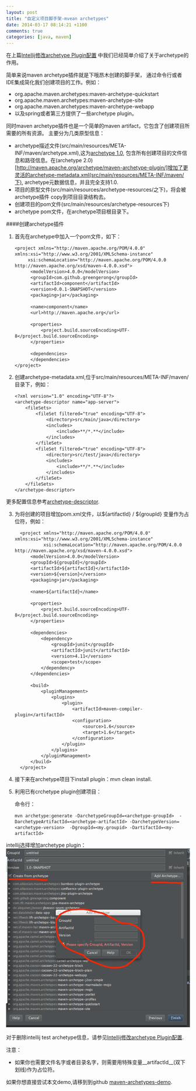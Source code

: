 ```yaml
---
layout: post
title: "自定义项目脚手架-mvean archetypes"
date: 2014-03-17 08:14:21 +1100
comments: true
categories: [java, maven]
---
```

在上篇[Intellij修改archetype Plugin配置](http://greengerong.github.io/blog/2014/03/16/intellij-remove-archetype-plugin/)
中我们已经简单介绍了关于archetype的作用。

简单来说maven archetype插件就是下哦昂木创建的脚手架，
通过命令行或者IDE集成简化我们创建项目的工作。例如：

*  org.apache.maven.archetypes:maven-archetype-quickstart
*  org.apache.maven.archetypes:maven-archetype-site
*  org.apache.maven.archetypes:maven-archetype-webapp
*  以及spring或者第三方提供了一些archetype plugin。


同时maven archetype插件也是一个简单的maven artifact，它包含了创建项目所需要的所有资源。
主要分为几类原型信息：

*  archetype描述文件(src/main/resources/META-INF/maven/archetype.xml),这为[archetype 1.0](http://maven.apache.org/plugins/maven-archetype-plugin-1.0-alpha-7/),
包含所有创建项目的文件信息和路径信息。在(archetype 2.0)[http://maven.apache.org/archetype/maven-archetype-plugin/]增加了更灵活的archetype-metadata.xml(src/main/resources/META-INF/maven/下),
archetype元数据信息，并且完全支持1.0.
*  项目的原型文件(src/main/resources/archetype-resources/之下)，将会被archetype插件
copy到项目目录结构去。
*  创建项目的pom文件(src/main/resources/archetype-resources下)
*  archetype pom文件，在archetype项目根目录下。

####创建archetype插件

1.  首先在archetype中加入一个pom文件，如下：


        <project xmlns="http://maven.apache.org/POM/4.0.0" xmlns:xsi="http://www.w3.org/2001/XMLSchema-instance"
             xsi:schemaLocation="http://maven.apache.org/POM/4.0.0 http://maven.apache.org/xsd/maven-4.0.0.xsd">
              <modelVersion>4.0.0</modelVersion>
              <groupId>com.github.greengerong</groupId>
              <artifactId>component</artifactId>
              <version>0.0.1-SNAPSHOT</version>
              <packaging>jar</packaging>

              <name>component</name>
              <url>http://maven.apache.org</url>

              <properties>
                  <project.build.sourceEncoding>UTF-8</project.build.sourceEncoding>
              </properties>

              <dependencies>
              </dependencies>
        </project>


2.  创建archetype-metadata.xml,位于src/main/resources/META-INF/maven/目录下，例如：


        <?xml version="1.0" encoding="UTF-8"?>
        <archetype-descriptor name="app-server">
            <fileSets>
                <fileSet filtered="true" encoding="UTF-8">
                    <directory>src/main/java</directory>
                    <includes>
                        <include>**/*.**</include>
                    </includes>
                </fileSet>
                <fileSet filtered="true" encoding="UTF-8">
                    <directory>src/test/java</directory>
                    <includes>
                        <include>**/*.**</include>
                    </includes>
                </fileSet>
            </fileSets>
        </archetype-descriptor>


更多配置信息参考[archetype-descriptor](https://maven.apache.org/archetype/archetype-common/archetype-descriptor.html).


3.  为将创建的项目增加pom.xml文件，以${artifactId} / ${groupId} 变量作为占位符，例如：


          <project xmlns="http://maven.apache.org/POM/4.0.0" xmlns:xsi="http://www.w3.org/2001/XMLSchema-instance"
                   xsi:schemaLocation="http://maven.apache.org/POM/4.0.0 http://maven.apache.org/xsd/maven-4.0.0.xsd">
              <modelVersion>4.0.0</modelVersion>
              <groupId>${groupId}</groupId>
              <artifactId>${artifactId}</artifactId>
              <version>${version}</version>
              <packaging>jar</packaging>

              <name>${artifactId}</name>

              <properties>
                  <project.build.sourceEncoding>UTF-8</project.build.sourceEncoding>
              </properties>

              <dependencies>
                  <dependency>
                      <groupId>junit</groupId>
                      <artifactId>junit</artifactId>
                      <version>4.11</version>
                      <scope>test</scope>
                  </dependency>
              </dependencies>

              <build>
                  <pluginManagement>
                      <plugins>
                          <plugin>
                              <artifactId>maven-compiler-plugin</artifactId>
                              <configuration>
                                  <source>1.6</source>
                                  <target>1.6</target>
                              </configuration>
                          </plugin>
                      </plugins>
                  </pluginManagement>
              </build>
          </project>


4.  接下来在archetype项目下install plugin：mvn clean install.

5.  利用已有crchetype plugin创建项目：

    命令行：


        mvn archetype:generate -DarchetypeGroupId=<archetype-groupId>  -DarchetypeArtifactId=<archetype-artifactId> -DarchetypeVersion=<archetype-version>  -DgroupId=<my.groupid> -DartifactId=<my-artifactId>


  intellij选择增加archetype plugin：
  ![/images/blog_img/Intellij-archetype-plugin.png](/images/blog_img/Intellij-archetype-plugin.png)

对于删除intellij test archetype信息，请参见[Intellij修改archetype Plugin配置](http://greengerong.github.io/blog/2014/03/16/intellij-remove-archetype-plugin/).

注意：

*  如果你也需要文件名字或者目录名字，则需要用特殊变量\_\_artifactId\_\_(双下划线)作为占位符。


如果你想直接尝试本文demo,请移到到github [maven-archetypes-demo](https://github.com/greengerong/maven-archetypes-demo).
